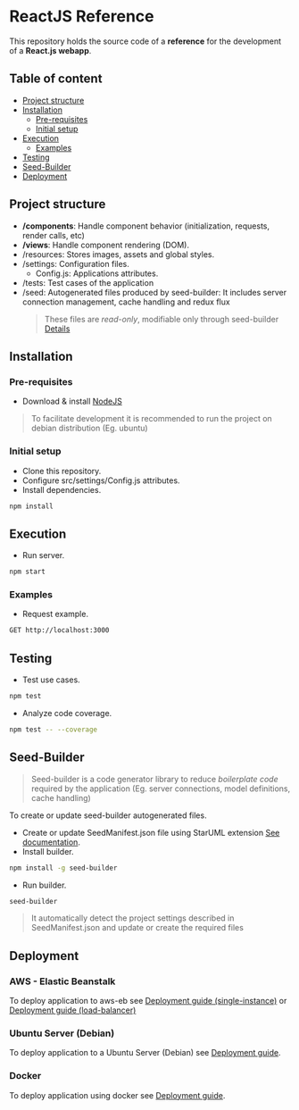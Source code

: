 # ReactJS Reference

This repository holds the source code of a **reference** for the development of a **React.js webapp**.

## Table of content

-   [Project structure](#project-structure)
-   [Installation](#installation)
    -   [Pre-requisites](#pre-requisites)
    -   [Initial setup](#initial-setup)
-   [Execution](#execution)
    -   [Examples](#examples)
-   [Testing](#testing)
-   [Seed-Builder](#seed-builder)
-   [Deployment](#deployment)


## Project structure

-   **/components**: Handle component behavior (initialization, requests, render calls, etc)
-   **/views**: Handle component rendering (DOM).
-   /resources: Stores images, assets and global styles.
-   /settings: Configuration files.
    -   Config.js: Applications attributes.
-   /tests: Test cases of the application
-   /seed: Autogenerated files produced by seed-builder: It includes server connection management, cache handling and redux flux
    >   These files are *read-only*, modifiable only through seed-builder [Details](#seed-builder)


## Installation

### Pre-requisites

-   Download & install [NodeJS](https://nodejs.dev/learn/how-to-install-nodejs)
>   To facilitate development it is recommended to run the project on debian distribution (Eg. ubuntu)

### Initial setup

-   Clone this repository.
-   Configure src/settings/Config.js attributes.
-   Install dependencies.
```bash
npm install
```


## Execution

-   Run server.
```bash
npm start
```

### Examples

-   Request example. 
```bash
GET http://localhost:3000
```

## Testing

-   Test use cases.
```bash
npm test
```

-   Analyze code coverage.
```bash
npm test -- --coverage
```


## Seed-Builder

>   Seed-builder is a code generator library to reduce *boilerplate code* required by the application (Eg. server connections, model definitions, cache handling) 

To create or update seed-builder autogenerated files.

-   Create or update SeedManifest.json file using StarUML extension [See documentation](https://github.com/erick-rivas/seed-staruml/blob/master/README.md).
-   Install builder.
```bash
npm install -g seed-builder
``` 
-   Run builder.
```bash
seed-builder
``` 
>   It automatically detect the project settings described in SeedManifest.json and update or create the required files


## Deployment

### AWS - Elastic Beanstalk

To deploy application to aws-eb see [Deployment guide (single-instance)](./bin/aws-eb/single-instance/deployment.md) or [Deployment guide (load-balancer)](./bin/aws-eb/load-balanced/deployment.md)

### Ubuntu Server (Debian)

To deploy application to a Ubuntu Server (Debian) see [Deployment guide](./bin/ubuntu/deployment.md).

### Docker

To deploy application using docker see [Deployment guide](./bin/docker/deployment.md).